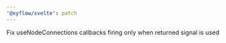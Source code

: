 ```yaml
---
'@xyflow/svelte': patch
---
```


Fix useNodeConnections callbacks firing only when returned signal is used
